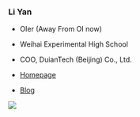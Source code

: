 ### Li Yan

- OIer (Away From OI now) 
- Weihai Experimental High School
- COO, DuianTech (Beijing) Co., Ltd.

- [Homepage](https://liyanqwq.duiantech.cn)
- [Blog](https://blog.duianit.cn)

![](https://github-readme-stats.vercel.app/api?username=liyanqwq&show_icons=true&layout=compact&count_private=true&hide_title=true&theme=default)
